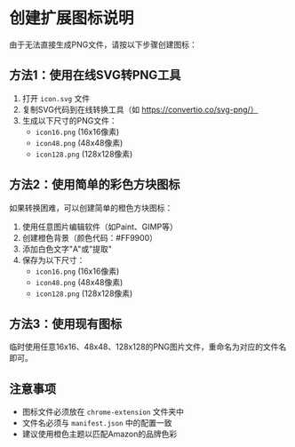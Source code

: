 # 创建扩展图标说明

由于无法直接生成PNG文件，请按以下步骤创建图标：

## 方法1：使用在线SVG转PNG工具

1. 打开 `icon.svg` 文件
2. 复制SVG代码到在线转换工具（如 https://convertio.co/svg-png/）
3. 生成以下尺寸的PNG文件：
   - `icon16.png` (16x16像素)
   - `icon48.png` (48x48像素) 
   - `icon128.png` (128x128像素)

## 方法2：使用简单的彩色方块图标

如果转换困难，可以创建简单的橙色方块图标：

1. 使用任意图片编辑软件（如Paint、GIMP等）
2. 创建橙色背景（颜色代码：#FF9900）
3. 添加白色文字"A"或"提取"
4. 保存为以下尺寸：
   - `icon16.png` (16x16像素)
   - `icon48.png` (48x48像素)
   - `icon128.png` (128x128像素)

## 方法3：使用现有图标

临时使用任意16x16、48x48、128x128的PNG图片文件，重命名为对应的文件名即可。

## 注意事项

- 图标文件必须放在 `chrome-extension` 文件夹中
- 文件名必须与 `manifest.json` 中的配置一致
- 建议使用橙色主题以匹配Amazon的品牌色彩